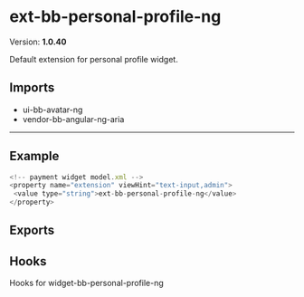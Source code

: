 # ext-bb-personal-profile-ng


Version: **1.0.40**

Default extension for personal profile widget.

## Imports

* ui-bb-avatar-ng
* vendor-bb-angular-ng-aria

---

## Example

```javascript
<!-- payment widget model.xml -->
<property name="extension" viewHint="text-input,admin">
 <value type="string">ext-bb-personal-profile-ng</value>
</property>
```

## Exports


## Hooks

Hooks for widget-bb-personal-profile-ng
